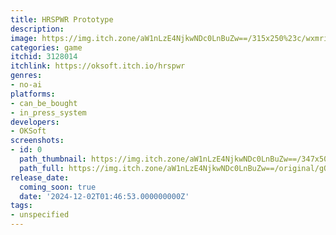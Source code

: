 ```yaml
---
title: HRSPWR Prototype
description:
image: https://img.itch.zone/aW1nLzE4NjkwNDc0LnBuZw==/315x250%23c/wxmri0.png
categories: game
itchid: 3128014
itchlink: https://oksoft.itch.io/hrspwr
genres:
- no-ai
platforms:
- can_be_bought
- in_press_system
developers:
- OKSoft
screenshots:
- id: 0
  path_thumbnail: https://img.itch.zone/aW1nLzE4NjkwNDc0LnBuZw==/347x500/KuMv1d.png
  path_full: https://img.itch.zone/aW1nLzE4NjkwNDc0LnBuZw==/original/gOFkkA.png
release_date:
  coming_soon: true
  date: '2024-12-02T01:46:53.000000000Z'
tags:
- unspecified
---
```


